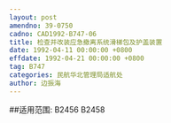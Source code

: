 ```yaml
---
layout: post
amendno: 39-0750
cadno: CAD1992-B747-06
title: 检查并改装应急撤离系统滑梯包及护盖装置
date: 1992-04-11 00:00:00 +0800
effdate: 1992-04-21 00:00:00 +0800
tag: B747
categories: 民航华北管理局适航处
author: 边振海
---
```


##适用范围:
B2456 B2458

